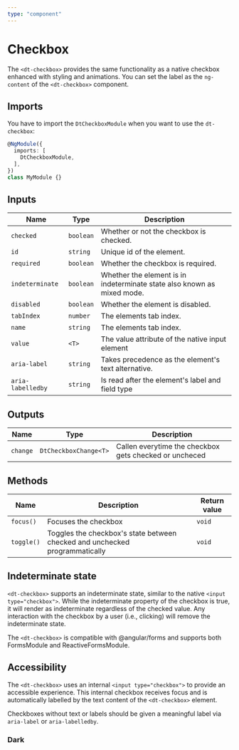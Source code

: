 ```yaml
---
type: "component"
---
```


# Checkbox

<docs-source-example example="DefaultCheckboxExampleComponent"></docs-source-example>

The `<dt-checkbox>` provides the same functionality as a native checkbox enhanced with styling and animations. You can set the label as the `ng-content` of the `<dt-checkbox>` component.

## Imports

You have to import the `DtCheckboxModule` when you want to use the `dt-checkbox`:

```typescript
@NgModule({
  imports: [
    DtCheckboxModule,
  ],
})
class MyModule {}
```

## Inputs

| Name | Type | Description |
| --- | --- | --- |
| `checked` | `boolean` | Whether or not the checkbox is checked. |
| `id` | `string` | Unique id of the element. |
| `required` | `boolean` | Whether the checkbox is required. |
| `indeterminate` | `boolean` | Whether the element is in indeterminate state also known as mixed mode. |
| `disabled` | `boolean` | Whether the element is disabled. |
| `tabIndex` | `number` | The elements tab index. |
| `name` | `string` | The elements tab index. |
| `value` | `<T>` | The value attribute of the native input element |
| `aria-label` | `string` | Takes precedence as the element's text alternative. |
| `aria-labelledby` | `string` | Is read after the element's label and field type |

## Outputs

| Name | Type | Description |
| --- | --- | --- |
| `change` | `DtCheckboxChange<T>` | Callen everytime the checkbox gets checked or uncheced |

## Methods

| Name | Description | Return value |
| --- | --- | --- |
| `focus()` | Focuses the checkbox | `void` |
| `toggle()` | Toggles the checkbox's state between checked and unchecked programmatically | `void` |

## Indeterminate state

`<dt-checkbox>` supports an indeterminate state, similar to the native `<input type="checkbox">`.
While the indeterminate property of the checkbox is true, it will render as indeterminate regardless of the checked value.
Any interaction with the checkbox by a user (i.e., clicking) will remove the indeterminate state.

<docs-source-example example="IndeterminateCheckboxExampleComponent"></docs-source-example>

The `<dt-checkbox>` is compatible with @angular/forms and supports both FormsModule and ReactiveFormsModule.

## Accessibility

The `<dt-checkbox>` uses an internal `<input type="checkbox">` to provide an accessible experience.
This internal checkbox receives focus and is automatically labelled by the text content of the `<dt-checkbox>` element.

Checkboxes without text or labels should be given a meaningful label via `aria-label` or `aria-labelledby`.

### Dark

<docs-source-example example="DarkCheckboxExample" themedark="true"></docs-source-example>
